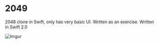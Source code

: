 2049
====

2048 clone in Swift, only has very basic UI. Written as an exercise.
Written in Swift 2.0

![Imgur](http://i.imgur.com/gCPBz5T.png)
